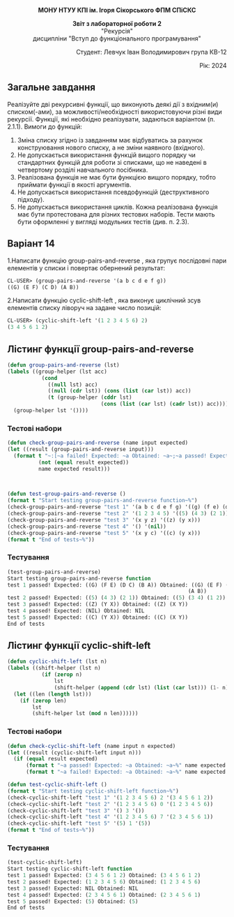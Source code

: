 <p align="center"><b>МОНУ НТУУ КПІ ім. Ігоря Сікорського ФПМ СПіСКС</b></p>
<p align="center">
<b>Звіт з лабораторної роботи 2</b><br/>
"Рекурсія"<br/>
дисципліни "Вступ до функціонального програмування"
</p>
<p align="right">Студент: Левчук Іван Володимирович група КВ-12<p>
<p align="right">Рік: 2024<p>
 
## Загальне завдання	
Реалізуйте дві рекурсивні функції, що виконують деякі дії з вхідним(и) списком(-ами), за
можливості/необхідності використовуючи різні види рекурсії. Функції, які необхідно
реалізувати, задаються варіантом (п. 2.1.1). Вимоги до функцій:
1. Зміна списку згідно із завданням має відбуватись за рахунок конструювання нового
списку, а не зміни наявного (вхідного).
2. Не допускається використання функцій вищого порядку чи стандартних функцій
для роботи зі списками, що не наведені в четвертому розділі навчального
посібника.
3. Реалізована функція не має бути функцією вищого порядку, тобто приймати функції
в якості аргументів.
4. Не допускається використання псевдофункцій (деструктивного підходу).
5. Не допускається використання циклів.
Кожна реалізована функція має бути протестована для різних тестових наборів. Тести
мають бути оформленні у вигляді модульних тестів (див. п. 2.3).

## Варіант 14
1.Написати функцію group-pairs-and-reverse , яка групує послідовні пари
елементів у списки i повертає обернений результат:

  ```lisp
  CL-USER> (group-pairs-and-reverse '(a b c d e f g))
((G) (E F) (C D) (A B))
```

2.Написати функцію cyclic-shift-left , яка виконує циклічний зсув елементів
списку ліворуч на задане число позицій:

  ```lisp
CL-USER> (cyclic-shift-left '(1 2 3 4 5 6) 2)
(3 4 5 6 1 2)
```

## Лістинг функції group-pairs-and-reverse

  ```lisp
(defun group-pairs-and-reverse (lst)
  (labels ((group-helper (lst acc)
             (cond
               ((null lst) acc)
               ((null (cdr lst)) (cons (list (car lst)) acc))
               (t (group-helper (cddr lst)
                                (cons (list (car lst) (cadr lst)) acc))))))
    (group-helper lst '())))
```

### Тестові набори

  ```lisp
(defun check-group-pairs-and-reverse (name input expected)
  (let ((result (group-pairs-and-reverse input)))
    (format t "~:[~a failed! Expected: ~a Obtained: ~a~;~a passed! Expected: ~a Obtained: ~a~]~%"
            (not (equal result expected))
            name expected result)))
            


(defun test-group-pairs-and-reverse ()
  (format t "Start testing group-pairs-and-reverse function~%")
  (check-group-pairs-and-reverse "test 1" '(a b c d e f g) '((g) (f e) (d c) (b a)))
  (check-group-pairs-and-reverse "test 2" '(1 2 3 4 5) '((5) (4 3) (2 1)))
  (check-group-pairs-and-reverse "test 3" '(x y z) '((z) (y x)))
  (check-group-pairs-and-reverse "test 4" '() '(nil))
  (check-group-pairs-and-reverse "test 5" '(x y c) '((c) (y x)))
  (format t "End of tests~%"))
```

### Тестування

  ```lisp
 (test-group-pairs-and-reverse)
Start testing group-pairs-and-reverse function
test 1 passed! Expected: ((G) (F E) (D C) (B A)) Obtained: ((G) (E F) (C D)
                                                            (A B))
test 2 passed! Expected: ((5) (4 3) (2 1)) Obtained: ((5) (3 4) (1 2))
test 3 passed! Expected: ((Z) (Y X)) Obtained: ((Z) (X Y))
test 4 passed! Expected: (NIL) Obtained: NIL
test 5 passed! Expected: ((C) (Y X)) Obtained: ((C) (X Y))
End of tests
```

## Лістинг функції cyclic-shift-left

  ```lisp
(defun cyclic-shift-left (lst n)
  (labels ((shift-helper (lst n)
             (if (zerop n)
                 lst
                 (shift-helper (append (cdr lst) (list (car lst))) (1- n)))) )
    (let ((len (length lst)))
      (if (zerop len)
          lst
          (shift-helper lst (mod n len))))))
```

### Тестові набори

  ```lisp
(defun check-cyclic-shift-left (name input n expected)
  (let ((result (cyclic-shift-left input n)))
    (if (equal result expected)
        (format t "~a passed! Expected: ~a Obtained: ~a~%" name expected result)
        (format t "~a failed! Expected: ~a Obtained: ~a~%" name expected result))))

(defun test-cyclic-shift-left ()
  (format t "Start testing cyclic-shift-left function~%")
  (check-cyclic-shift-left "test 1" '(1 2 3 4 5 6) 2 '(3 4 5 6 1 2))
  (check-cyclic-shift-left "test 2" '(1 2 3 4 5 6) 0 '(1 2 3 4 5 6))
  (check-cyclic-shift-left "test 3" '() 3 '())
  (check-cyclic-shift-left "test 4" '(1 2 3 4 5 6) 7 '(2 3 4 5 6 1))
  (check-cyclic-shift-left "test 5" '(5) 1 '(5))
  (format t "End of tests~%"))
```

### Тестування

  ```lisp
(test-cyclic-shift-left)
Start testing cyclic-shift-left function
test 1 passed! Expected: (3 4 5 6 1 2) Obtained: (3 4 5 6 1 2)
test 2 passed! Expected: (1 2 3 4 5 6) Obtained: (1 2 3 4 5 6)
test 3 passed! Expected: NIL Obtained: NIL
test 4 passed! Expected: (2 3 4 5 6 1) Obtained: (2 3 4 5 6 1)
test 5 passed! Expected: (5) Obtained: (5)
End of tests
```
